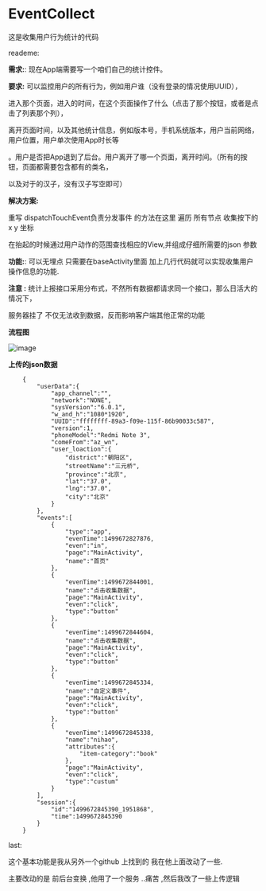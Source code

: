 # EventCollect
这是收集用户行为统计的代码

reademe:

**需求:**:
现在App端需要写一个咱们自己的统计控件。

**要求:** 可以监控用户的所有行为，例如用户谁（没有登录的情况使用UUID），

进入那个页面，进入的时间，在这个页面操作了什么（点击了那个按钮，或者是点击了列表那个列），

离开页面时间，以及其他统计信息，例如版本号，手机系统版本，用户当前网络，用户位置，用户单次使用App时长等

。用户是否把App退到了后台。用户离开了哪一个页面，离开时间。（所有的按钮，页面都需要包含都有的类名，

以及对于的汉子，没有汉子写空即可）

**解决方案:**

重写 dispatchTouchEvent负责分发事件 的方法在这里 遍历 所有节点 收集按下的x y 坐标

在抬起的时候通过用户动作的范围查找相应的View,并组成仔细所需要的json 参数

**功能:**: 可以无埋点 只需要在baseActivity里面 加上几行代码就可以实现收集用户
操作信息的功能.


**注意 :**
统计上报接口采用分布式，不然所有数据都请求同一个接口，那么日活大的情况下，

服务器挂了 不仅无法收到数据，反而影响客户端其他正常的功能

**流程图**

 ![image](https://raw.githubusercontent.com/liudao01/EventCollect/master/%E7%BB%9F%E8%AE%A1%E6%B5%81%E7%A8%8B%E5%9B%BE%20(1).png)


**上传的json数据**

        {
            "userData":{
                "app_channel":"",
                "network":"NONE",
                "sysVersion":"6.0.1",
                "w_and_h":"1080*1920",
                "UUID":"ffffffff-89a3-f09e-115f-86b90033c587",
                "version":1,
                "phoneModel":"Redmi Note 3",
                "comeFrom":"az_wn",
                "user_loaction":{
                    "district":"朝阳区",
                    "streetName":"三元桥",
                    "province":"北京",
                    "lat":"37.0",
                    "lng":"37.0",
                    "city":"北京"
                }
            },
            "events":[
                {
                    "type":"app",
                    "evenTime":1499672827876,
                    "even":"in",
                    "page":"MainActivity",
                    "name":"首页"
                },
                {
                    "evenTime":1499672844001,
                    "name":"点击收集数据",
                    "page":"MainActivity",
                    "even":"click",
                    "type":"button"
                },
                {
                    "evenTime":1499672844604,
                    "name":"点击收集数据",
                    "page":"MainActivity",
                    "even":"click",
                    "type":"button"
                },
                {
                    "evenTime":1499672845334,
                    "name":"自定义事件",
                    "page":"MainActivity",
                    "even":"click",
                    "type":"button"
                },
                {
                    "evenTime":1499672845338,
                    "name":"nihao",
                    "attributes":{
                        "item-category":"book"
                    },
                    "page":"MainActivity",
                    "even":"click",
                    "type":"custum"
                }
            ],
            "session":{
                "id":"1499672845390_1951868",
                "time":1499672845390
            }
        }





last:

这个基本功能是我从另外一个github 上找到的 我在他上面改动了一些.


主要改动的是 前后台变换 ,他用了一个服务 ..痛苦 ,然后我改了一些上传逻辑

